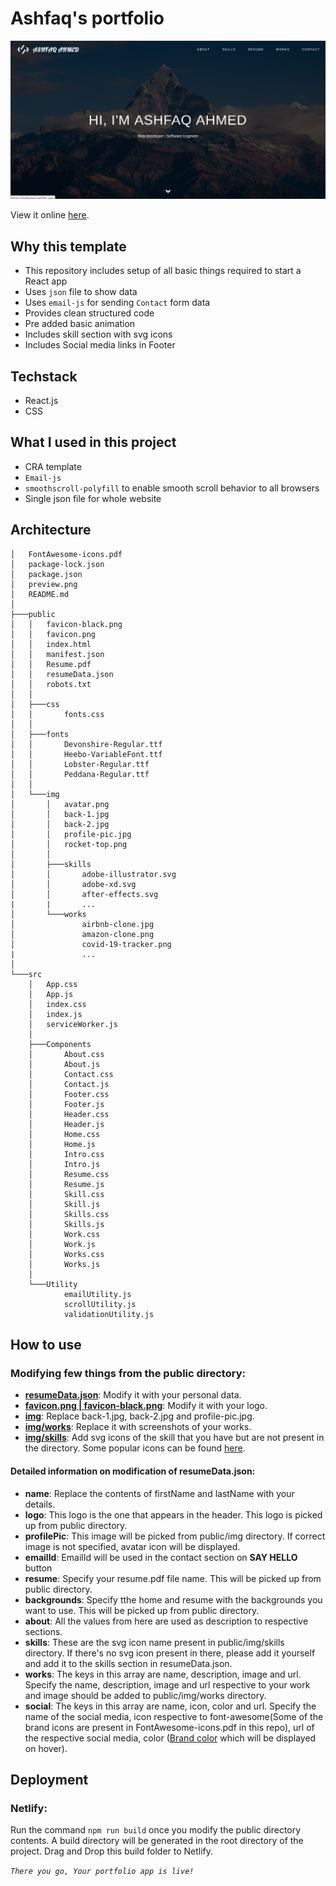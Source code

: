 # Ashfaq's portfolio

<img src="preview.png">

View it online [here](https://aahmed.netlify.app/).

## Why this template

- This repository includes setup of all basic things required to start a React app
- Uses `json` file to show data
- Uses `email-js` for sending `Contact` form data
- Provides clean structured code
- Pre added basic animation
- Includes skill section with svg icons
- Includes Social media links in Footer

## Techstack

- React.js
- CSS

## What I used in this project

- CRA template
- `Email-js`
- `smoothscroll-polyfill` to enable smooth scroll behavior to all browsers
- Single json file for whole website

## Architecture

```
│   FontAwesome-icons.pdf
│   package-lock.json
│   package.json
│   preview.png
│   README.md
│
├───public
│   │   favicon-black.png
│   │   favicon.png
│   │   index.html
│   │   manifest.json
│   │   Resume.pdf
│   │   resumeData.json
│   │   robots.txt
│   │
│   ├───css
│   │       fonts.css
│   │
│   ├───fonts
│   │       Devonshire-Regular.ttf
│   │       Heebo-VariableFont.ttf
│   │       Lobster-Regular.ttf
│   │       Peddana-Regular.ttf
│   │
│   └───img
│       │   avatar.png
│       │   back-1.jpg
│       │   back-2.jpg
│       │   profile-pic.jpg
│       │   rocket-top.png
│       │
│       ├───skills
│       │       adobe-illustrator.svg
│       │       adobe-xd.svg
│       │       after-effects.svg
|       |       ...
│       └───works
│               airbnb-clone.jpg
│               amazon-clone.png
│               covid-19-tracker.png
|               ...
│
└───src
    │   App.css
    │   App.js
    │   index.css
    │   index.js
    │   serviceWorker.js
    │
    ├───Components
    │       About.css
    │       About.js
    │       Contact.css
    │       Contact.js
    │       Footer.css
    │       Footer.js
    │       Header.css
    │       Header.js
    │       Home.css
    │       Home.js
    │       Intro.css
    │       Intro.js
    │       Resume.css
    │       Resume.js
    │       Skill.css
    │       Skill.js
    │       Skills.css
    │       Skills.js
    │       Work.css
    │       Work.js
    │       Works.css
    │       Works.js
    │
    └───Utility
            emailUtility.js
            scrollUtility.js
            validationUtility.js
```

## How to use

### Modifying few things from the public directory:

- **[resumeData.json](public/resumeData.json)**: Modify it with your personal data.
- **[favicon.png | favicon-black.png](public/favicon.png)**: Modify it with your logo.
- **[img](public/img)**: Replace back-1.jpg, back-2.jpg and profile-pic.jpg.
- **[img/works](public/img/works)**: Replace it with screenshots of your works.
- **[img/skills](public/img/skills)**: Add svg icons of the skill that you have but are not present in the directory. Some popular icons can be found [here](https://worldvectorlogo.com/search/).

#### Detailed information on modification of resumeData.json:

- **name**: Replace the contents of firstName and lastName with your details.
- **logo**: This logo is the one that appears in the header. This logo is picked up from public directory.
- **profilePic**: This image will be picked from public/img directory. If correct image is not specified, avatar icon will be displayed.
- **emailId**: EmailId will be used in the contact section on **SAY HELLO** button
- **resume**: Specify your resume.pdf file name. This will be picked up from public directory.
- **backgrounds**: Specify tthe home and resume with the backgrounds you want to use. This will be picked up from public directory.
- **about**: All the values from here are used as description to respective sections.
- **skills**: These are the svg icon name present in public/img/skills directory. If there's no svg icon present in there, please add it yourself and add it to the skills section in resumeData.json.
- **works**: The keys in this array are name, description, image and url. Specify the name, description, image and url respective to your work and image should be added to public/img/works directory.
- **social**: The keys in this array are name, icon, color and url. Specify the name of the social media, icon respective to font-awesome(Some of the brand icons are present in FontAwesome-icons.pdf in this repo), url of the respective social media, color ([Brand color](https://brandcolors.net/) which will be displayed on hover).

## Deployment

### Netlify:

Run the command `npm run build` once you modify the public directory contents. A build directory will be generated in the root directory of the project. Drag and Drop this build folder to Netlify.

_`There you go, Your portfolio app is live!`_
